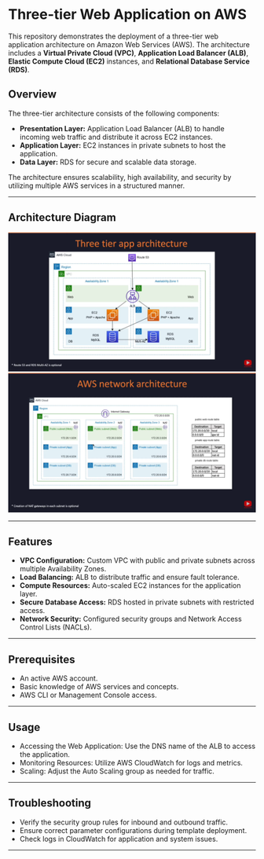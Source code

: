 # Three-tier Web Application on AWS

This repository demonstrates the deployment of a three-tier web application architecture on Amazon Web Services (AWS). The architecture includes a **Virtual Private Cloud (VPC)**, **Application Load Balancer (ALB)**, **Elastic Compute Cloud (EC2)** instances, and **Relational Database Service (RDS)**.

## Overview

The three-tier architecture consists of the following components:
- **Presentation Layer:** Application Load Balancer (ALB) to handle incoming web traffic and distribute it across EC2 instances.
- **Application Layer:** EC2 instances in private subnets to host the application.
- **Data Layer:** RDS for secure and scalable data storage.

The architecture ensures scalability, high availability, and security by utilizing multiple AWS services in a structured manner.

---

## Architecture Diagram

![Architecture Diagram](./App/ThreeTierAppArchitecture.png)
![Architecture Diagram](./App/Network_Architecture.png)


---

## Features

- **VPC Configuration:** Custom VPC with public and private subnets across multiple Availability Zones.
- **Load Balancing:** ALB to distribute traffic and ensure fault tolerance.
- **Compute Resources:** Auto-scaled EC2 instances for the application layer.
- **Secure Database Access:** RDS hosted in private subnets with restricted access.
- **Network Security:** Configured security groups and Network Access Control Lists (NACLs).

---

## Prerequisites

- An active AWS account.
- Basic knowledge of AWS services and concepts.
- AWS CLI or Management Console access.

---

## Usage
- Accessing the Web Application: Use the DNS name of the ALB to access the application.
- Monitoring Resources: Utilize AWS CloudWatch for logs and metrics.
- Scaling: Adjust the Auto Scaling group as needed for traffic.

---
## Troubleshooting
- Verify the security group rules for inbound and outbound traffic.
- Ensure correct parameter configurations during template deployment.
- Check logs in CloudWatch for application and system issues.

---
